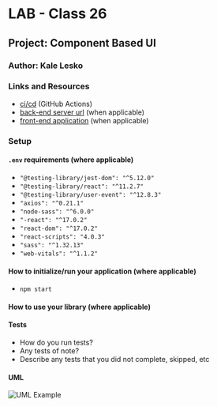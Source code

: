 # LAB - Class 26

## Project: Component Based UI

### Author: Kale Lesko

### Links and Resources

- [ci/cd](http://xyz.com) (GitHub Actions)
- [back-end server url](http://xyz.com) (when applicable)
- [front-end application](http://xyz.com) (when applicable)

### Setup

#### `.env` requirements (where applicable)

- `"@testing-library/jest-dom": "^5.12.0"`
- `"@testing-library/react": "^11.2.7"`
- `"@testing-library/user-event": "^12.8.3"`
- `"axios": "^0.21.1"`
- `"node-sass": "^6.0.0"`
- `"-react": "^17.0.2"`
- `"react-dom": "^17.0.2"`
- `"react-scripts": "4.0.3"`
- `"sass": "^1.32.13"`
- `"web-vitals": "^1.1.2"`

#### How to initialize/run your application (where applicable)

- `npm start`

#### How to use your library (where applicable)

#### Tests

- How do you run tests?
- Any tests of note?
- Describe any tests that you did not complete, skipped, etc

#### UML

![UML Example](./reference/uml-1.png)
